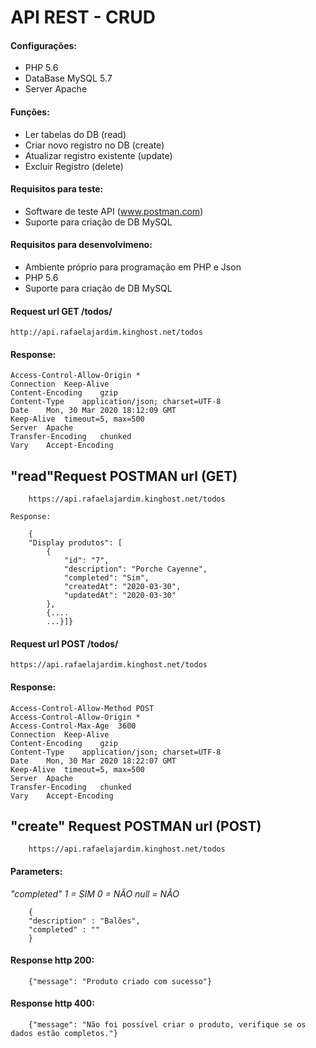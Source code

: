 # API REST - CRUD

#### Configurações:
- PHP 5.6
- DataBase MySQL 5.7
- Server Apache

#### Funções:

- Ler tabelas do DB (read)
- Criar novo registro no DB (create)
- Atualizar registro existente (update)
- Excluir Registro (delete)

#### Requisitos para teste:

- Software de teste API (www.postman.com)
- Suporte para criação de DB MySQL

#### Requisitos para desenvolvimeno:

- Ambiente próprio para programação em PHP e Json
- PHP 5.6
- Suporte para criação de DB MySQL

#### Request url GET /todos/

    http://api.rafaelajardim.kinghost.net/todos

#### Response:

    Access-Control-Allow-Origin	*
    Connection	Keep-Alive
    Content-Encoding	gzip
    Content-Type	application/json; charset=UTF-8
    Date	Mon, 30 Mar 2020 18:12:09 GMT
    Keep-Alive	timeout=5, max=500
    Server	Apache
    Transfer-Encoding	chunked
    Vary	Accept-Encoding

## "read"Request POSTMAN url (GET)

        https://api.rafaelajardim.kinghost.net/todos

    Response:

        {
        "Display produtos": [
            {
                "id": "7",
                "description": "Porche Cayenne",
                "completed": "Sim",
                "createdAt": "2020-03-30",
                "updatedAt": "2020-03-30"
            },
            {....
            ...}]}


#### Request url POST /todos/

    https://api.rafaelajardim.kinghost.net/todos

#### Response:

    Access-Control-Allow-Method	POST
    Access-Control-Allow-Origin	*
    Access-Control-Max-Age	3600
    Connection	Keep-Alive
    Content-Encoding	gzip
    Content-Type	application/json; charset=UTF-8
    Date	Mon, 30 Mar 2020 18:22:07 GMT
    Keep-Alive	timeout=5, max=500
    Server	Apache
    Transfer-Encoding	chunked
    Vary	Accept-Encoding    

## "create" Request POSTMAN url (POST)

        https://api.rafaelajardim.kinghost.net/todos

  #### Parameters:
  
*"completed"*
*1 = SIM
0 = NÃO 
null = NÃO*


        {
        "description" : "Balões",
        "completed" : ""
        }

  #### Response http 200:
        
        {"message": "Produto criado com sucesso"}

#### Response http 400:
		{"message": "Não foi possível criar o produto, verifique se os dados estão completos."}
		

